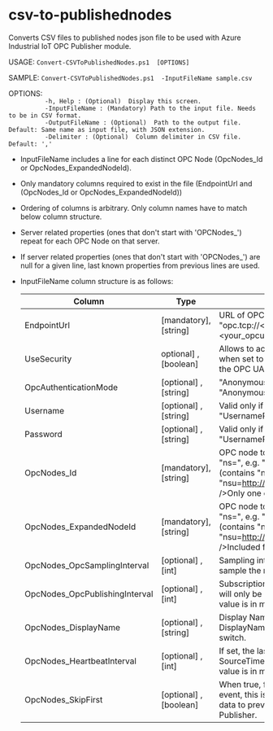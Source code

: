 # csv-to-publishednodes

Converts CSV files to published nodes json file to be used with Azure Industrial IoT OPC Publisher module.

USAGE: `Convert-CSVToPublishedNodes.ps1  [OPTIONS]`

SAMPLE: `Convert-CSVToPublishedNodes.ps1  -InputFileName sample.csv`

OPTIONS:<br />
`​          -h, Help : (Optional)  Display this screen.`<br />
`​          -InputFileName : (Mandatory) Path to the input file. Needs to be in CSV format.`<br />
`​          -OutputFileName : (Optional)  Path to the output file. Default: Same name as input file, with JSON extension.`<br />
`​          -Delimiter : (Optional)  Column delimiter in CSV file. Default: ','`<br />

* InputFileName includes a line for each distinct OPC Node (OpcNodes_Id or OpcNodes_ExpandedNodeId).

* Only mandatory columns required to exist in the file (EndpointUrl and (OpcNodes_Id or OpcNodes_ExpandedNodeId))

* Ordering of columns is arbitrary. Only column names have to match below column structure. 

* Server related properties (ones that don't start with 'OPCNodes_') repeat for each OPC Node on that server. 

* If server related properties (ones that don't start with 'OPCNodes_') are null for a given line, last known properties from previous lines are used.

* InputFileName column structure is as follows:

    | Column                         | Type                   | Description                                                  |
    | ------------------------------ | ---------------------- | ------------------------------------------------------------ |
    | EndpointUrl                    | [mandatory], [string]  | URL of OPC UA Server in format "opc.tcp://<your_opcua_server>:<your_opcua_server_port>/<your_opcua_server_path>". |
    | UseSecurity                    | optional] , [boolean]  | Allows to access the endpoint with SecurityPolicy.None when set to 'false' (no signing and encryption applied to the OPC UA communication), default is true |
    | OpcAuthenticationMode          | [optional] , [string]  | "Anonymous" or "UsernamePassword", default is "Anonymous"    |
    | Username                       | [optional] , [string]  | Valid only if "OpcAuthenticationMode": "UsernamePassword"    |
    | Password                       | [optional] , [string]  | Valid only if "OpcAuthenticationMode": "UsernamePassword"    |
    | OpcNodes_Id                    | [mandatory], [string]  | OPC node to publish in either NodeId format (contains "ns=", e.g. "ns=3;i=1234") or ExpandedNodeId format (contains "nsu=", e.g. "nsu=http://mycompany.com/UA/Data;i=1234").<br />Only one of "Id" or "ExpandedNodeID" is mandatory. |
    | OpcNodes_ExpandedNodeId        | [mandatory], [string]  | OPC node to publish in either NodeId format (contains "ns=", e.g. "ns=3;i=1234") or ExpandedNodeId format (contains "nsu=", e.g. "nsu=http://mycompany.com/UA/Data;i=1234").<br />Included for backward compatibility. |
    | OpcNodes_OpcSamplingInterval   | [optional] , [int]     | Sampling interval OPC Publisher requests the server to sample the node value. The value is in milliseconds. |
    | OpcNodes_OpcPublishingInterval | [optional] , [int]     | Subscription will publish node value with this interval, it will only be published if the value has changed. The value is in milliseconds. |
    | OpcNodes_DisplayName           | [optional] , [string]  | Display Name for Node. This value overrides DisplayName values fetched from server with -fd=true switch. |
    | OpcNodes_HeartbeatInterval     | [optional] , [int]     | If set, the last value will be sent again with an updated SourceTimestamp value after the given interval. The value is in milliseconds. |
    | OpcNodes_SkipFirst             | [optional] , [boolean] | When true, first event will not generate a telemetry event, this is useful when publishing a large amount of data to prevent a event flood at startup of OPC Publisher. |

    
